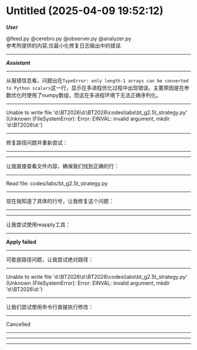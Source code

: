 <!-- Generated by SpecStory -->

# Untitled (2025-04-09 19:52:12)

_**User**_

@feed.py @cerebro.py @observer.py
@analyzer.py   
参考所提供的内容,仅最小化修复日志输出中的错误. 

---

_**Assistant**_



---

从报错信息看，问题出在`TypeError: only length-1 arrays can be converted to Python scalars`这一行，显示在多进程优化过程中出现错误。主要原因是在参数优化时使用了numpy数组，而这在多进程环境下无法正确序列化。

---

Unable to write file 'd:\BT2026\d:\BT2026\codes\labs\bt_g2.5t_strategy.py' (Unknown (FileSystemError): Error: EINVAL: invalid argument, mkdir 'd:\BT2026\d:')

---

修复路径问题并重新尝试：

---



---

让我直接查看文件内容，确保我们找到正确的行：

---

Read file: codes/labs/bt_g2.5t_strategy.py

---

现在我知道了具体的行号，让我修复这个问题：

---



---

让我尝试使用reapply工具：

---

**Apply failed**

---

可能是路径问题，让我尝试绝对路径：

---

Unable to write file 'd:\BT2026\d:\BT2026\codes\labs\bt_g2.5t_strategy.py' (Unknown (FileSystemError): Error: EINVAL: invalid argument, mkdir 'd:\BT2026\d:')

---

让我们尝试使用命令行直接执行修改：

---

Cancelled

---



---



---

